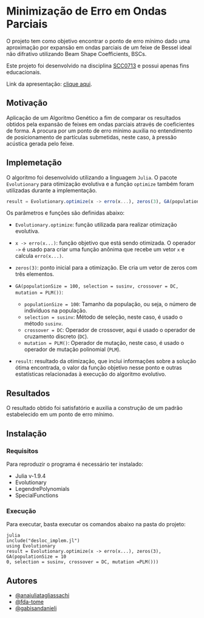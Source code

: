 # Minimização de Erro em Ondas Parciais

O projeto tem como objetivo encontrar o ponto de erro mínimo dado uma aproximação por expansão em ondas parciais de um feixe de Bessel ideal não difrativo utilizando Beam Shape Coefficients, BSCs.

Este projeto foi desenvolvido na disciplina [SCC0713](https://gitlab.com/simoesusp/disciplinas/-/tree/master/SSC0713-Sistemas-Evolutivos-Aplicados-a-Robotica) e possui apenas fins educacionais. 

Link da apresentação: [clique aqui]().

## Motivação

Aplicação de um Algoritmo Genético a fim de comparar os resultados obtidos pela expansão de feixes em ondas parciais através de coeficientes de forma. A procura por um ponto de erro mínimo auxilia no entendimento de posicionamento de partículas submetidas, neste caso, à pressão acústica gerada pelo feixe.

## Implemetação

O algoritmo foi desenvolvido utilizando a linguagem `Julia`. O pacote `Evolutionary` para otimização evolutiva e a função `optimize` também foram utilizadas durante a implementação.

```julia
result = Evolutionary.optimize(x -> erro(x...), zeros(3), GA(populationSize = 100, selection = susinv, crossover = DC, mutation = PLM()))
```

Os parâmetros e funções são definidas abaixo:

- `Evolutionary.optimize`: função utilizada para realizar otimização evolutiva.

- `x -> erro(x...)`: função objetivo que está sendo otimizada. O operador `->` é usado para criar uma função anônima que recebe um vetor `x` e calcula `erro(x...)`.

- `zeros(3)`: ponto inicial para a otimização. Ele cria um vetor de zeros com três elementos.

- `GA(populationSize = 100, selection = susinv, crossover = DC, mutation = PLM())`:
   - `populationSize = 100`: Tamanho da população, ou seja, o número de indivíduos na população.
   - `selection = susinv`: Método de seleção, neste caso, é usado o método `susinv`.
   - `crossover = DC`: Operador de crossover, aqui é usado o operador de cruzamento discreto (`DC`).
   - `mutation = PLM()`: Operador de mutação, neste caso, é usado o operador de mutação polinomial (`PLM`).

- `result`: resultado da otimização, que inclui informações sobre a solução ótima encontrada, o valor da função objetivo nesse ponto e outras estatísticas relacionadas à execução do algoritmo evolutivo.

## Resultados

O resultado obtido foi satisfatório e auxilia a construção de um padrão estabelecido em um ponto de erro mínimo.

## Instalação

### Requisitos

Para reproduzir o programa é necessário ter instalado:

- Julia v-1.9.4
- Evolutionary
- LegendrePolynomials
- SpecialFunctions

### Execução

Para executar, basta executar os comandos abaixo na pasta do projeto:

```
julia
include("desloc_implem.jl")
using Evolutionary
result = Evolutionary.optimize(x -> erro(x...), zeros(3), GA(populationSize = 10
0, selection = susinv, crossover = DC, mutation =PLM()))
```

## Autores

- [@anajuliatagliassachi](https://github.com/anajuliatagliassachi)
- [@fda-tome](https://github.com/fda-tome)
- [@gabisandanieli](https://github.com/gabisandanieli)

